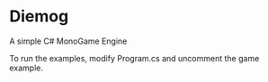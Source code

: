 # Diemog
A simple C# MonoGame Engine

To run the examples, modify Program.cs and uncomment the game example.

